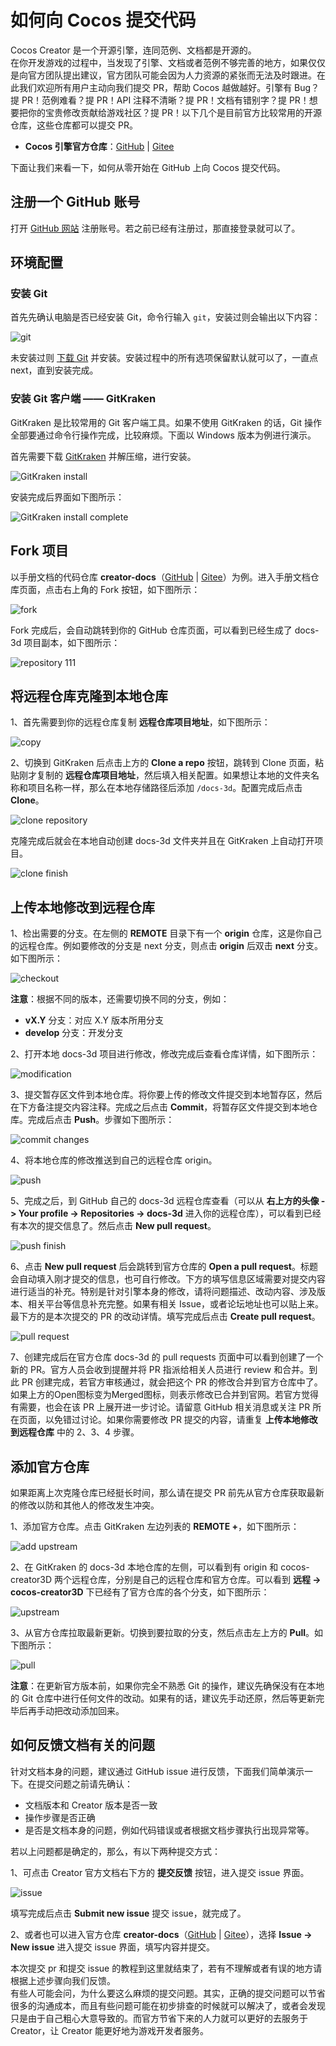 # 如何向 Cocos 提交代码

Cocos Creator 是一个开源引擎，连同范例、文档都是开源的。<br>
在你开发游戏的过程中，当发现了引擎、文档或者范例不够完善的地方，如果仅仅是向官方团队提出建议，官方团队可能会因为人力资源的紧张而无法及时跟进。在此我们欢迎所有用户主动向我们提交 PR，帮助 Cocos 越做越好。引擎有 Bug？提 PR！范例难看？提 PR！API 注释不清晰？提 PR！文档有错别字？提 PR！想要把你的宝贵修改贡献给游戏社区？提 PR！以下几个是目前官方比较常用的开源仓库，这些仓库都可以提交 PR。

- **Cocos 引擎官方仓库**：[GitHub](https://github.com/cocos/cocos-engine/) | [Gitee](https://gitee.com/mirrors_cocos-creator/engine/)

下面让我们来看一下，如何从零开始在 GitHub 上向 Cocos 提交代码。

## 注册一个 GitHub 账号

打开 [GitHub 网站](https://github.com/) 注册账号。若之前已经有注册过，那直接登录就可以了。

## 环境配置

### 安装 Git

首先先确认电脑是否已经安装 Git，命令行输入 `git`，安装过则会输出以下内容：

![git](submit-pr/git.png)

未安装过则 [下载 Git](https://git-scm.com/download/) 并安装。安装过程中的所有选项保留默认就可以了，一直点 next，直到安装完成。

### 安装 Git 客户端 —— GitKraken

GitKraken 是比较常用的 Git 客户端工具。如果不使用 GitKraken 的话，Git 操作全部要通过命令行操作完成，比较麻烦。下面以 Windows 版本为例进行演示。

首先需要下载 [GitKraken](https://www.gitkraken.com/) 并解压缩，进行安装。

![GitKraken install](submit-pr/sourcetree_install.png)

安装完成后界面如下图所示：

![GitKraken install complete](submit-pr/sourcetree_install_complete.png)

## Fork 项目

以手册文档的代码仓库 **creator-docs**（[GitHub](https://github.com/cocos/cocos-docs) | [Gitee](https://gitee.com/mirrors_cocos-creator/creator-docs/)）为例。进入手册文档仓库页面，点击右上角的 Fork 按钮，如下图所示：

![fork](submit-pr/fork.png)

Fork 完成后，会自动跳转到你的 GitHub 仓库页面，可以看到已经生成了 docs-3d 项目副本，如下图所示：

![repository](submit-pr/repository.png)
111
## 将远程仓库克隆到本地仓库

1、首先需要到你的远程仓库复制 **远程仓库项目地址**，如下图所示：

![copy](submit-pr/copy.png)

2、切换到 GitKraken 后点击上方的 **Clone a repo** 按钮，跳转到 Clone 页面，粘贴刚才复制的 **远程仓库项目地址**，然后填入相关配置。如果想让本地的文件夹名称和项目名称一样，那么在本地存储路径后添加 `/docs-3d`。配置完成后点击 **Clone**。

![clone repository](submit-pr/clone_repository.png)

克隆完成后就会在本地自动创建 docs-3d 文件夹并且在 GitKraken 上自动打开项目。

![clone finish](submit-pr/clone_finish.png)

## 上传本地修改到远程仓库

1、检出需要的分支。在左侧的 **REMOTE** 目录下有一个 **origin** 仓库，这是你自己的远程仓库。例如要修改的分支是 next 分支，则点击 **origin** 后双击 **next** 分支。如下图所示：

![checkout](submit-pr/checkout.png)

**注意**：根据不同的版本，还需要切换不同的分支，例如：

- **vX.Y** 分支：对应 X.Y 版本所用分支
- **develop** 分支：开发分支

2、打开本地 docs-3d 项目进行修改，修改完成后查看仓库详情，如下图所示：

![modification](submit-pr/modification.png)

3、提交暂存区文件到本地仓库。将你要上传的修改文件提交到本地暂存区，然后在下方备注提交内容注释。完成之后点击 **Commit**，将暂存区文件提交到本地仓库。完成后点击 **Push**。步骤如下图所示：

![commit changes](submit-pr/commit_changes.png)

4、将本地仓库的修改推送到自己的远程仓库 origin。

![push](submit-pr/push.png)

5、完成之后，到 GitHub 自己的 docs-3d 远程仓库查看（可以从 **右上方的头像 -> Your profile -> Repositories -> docs-3d** 进入你的远程仓库），可以看到已经有本次的提交信息了。然后点击 **New pull request**。

![push finish](submit-pr/push_finish.png)

6、点击 **New pull request** 后会跳转到官方仓库的 **Open a pull request**。标题会自动填入刚才提交的信息，也可自行修改。下方的填写信息区域需要对提交内容进行适当的补充。特别是针对引擎本身的修改，请将问题描述、改动内容、涉及版本、相关平台等信息补充完整。如果有相关 Issue，或者论坛地址也可以贴上来。最下方的是本次提交的 PR 的改动详情。填写完成后点击 **Create pull request**。

![pull request](submit-pr/pull_request.png)

7、创建完成后在官方仓库 docs-3d 的 pull requests 页面中可以看到创建了一个新的 PR。官方人员会收到提醒并将 PR 指派给相关人员进行 review 和合并。到此 PR 创建完成，若官方审核通过，就会把这个 PR 的修改合并到官方仓库中了。如果上方的Open图标变为Merged图标，则表示修改已合并到官网。若官方觉得有需要，也会在该 PR 上展开进一步讨论。请留意 GitHub 相关消息或关注 PR 所在页面，以免错过讨论。如果你需要修改 PR 提交的内容，请重复 **上传本地修改到远程仓库** 中的 2、3、4 步骤。

## 添加官方仓库

如果距离上次克隆仓库已经挺长时间，那么请在提交 PR 前先从官方仓库获取最新的修改以防和其他人的修改发生冲突。

1、添加官方仓库。点击 GitKraken 左边列表的 **REMOTE +**，如下图所示：

![add upstream](submit-pr/add-upstream.png)

2、在 GitKraken 的 docs-3d 本地仓库的左侧，可以看到有 origin 和 cocos-creator3D 两个远程仓库，分别是自己的远程仓库和官方仓库。可以看到 **远程 -> cocos-creator3D** 下已经有了官方仓库的各个分支，如下图所示：

![upstream](submit-pr/upstream.png)

3、从官方仓库拉取最新更新。切换到要拉取的分支，然后点击左上方的 **Pull**。如下图所示：

![pull](submit-pr/pull.png)

**注意**：在更新官方版本前，如果你完全不熟悉 Git 的操作，建议先确保没有在本地的 Git 仓库中进行任何文件的改动。如果有的话，建议先手动还原，然后等更新完毕后再手动把改动添加回来。

## 如何反馈文档有关的问题

针对文档本身的问题，建议通过 GitHub issue 进行反馈，下面我们简单演示一下。在提交问题之前请先确认：

- 文档版本和 Creator 版本是否一致
- 操作步骤是否正确
- 是否是文档本身的问题，例如代码错误或者根据文档步骤执行出现异常等。

若以上问题都是确定的，那么，有以下两种提交方式：

1、可点击 Creator 官方文档右下方的 **提交反馈** 按钮，进入提交 issue 界面。

![issue](submit-pr/issue.png)

填写完成后点击 **Submit new issue** 提交 issue，就完成了。

2、或者也可以进入官方仓库 **creator-docs**（[GitHub](https://github.com/cocos/cocos-docs) | [Gitee](https://gitee.com/mirrors_cocos-creator/creator-docs/)），选择 **Issue -> New issue** 进入提交 issue 界面，填写内容并提交。



本次提交 pr 和提交 issue 的教程到这里就结束了，若有不理解或者有误的地方请根据上述步骤向我们反馈。<br>
有些人可能会问，为什么要这么麻烦的提交问题。其实，正确的提交问题可以节省很多的沟通成本，而且有些问题可能在初步排查的时候就可以解决了，或者会发现只是由于自己粗心大意导致的。而官方节省下来的人力就可以更好的去服务于 Creator，让 Creator 能更好地为游戏开发者服务。
